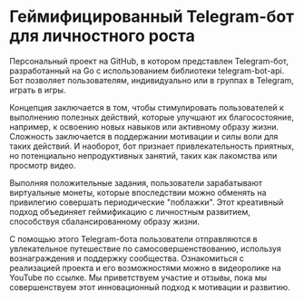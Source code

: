 # Геймифицированный Telegram-бот для личностного роста

Персональный проект на GitHub, в котором представлен Telegram-бот, разработанный на Go с использованием библиотеки telegram-bot-api. Бот позволяет пользователям, индивидуально или в группах в Telegram, играть в игры.

Концепция заключается в том, чтобы стимулировать пользователей к выполнению полезных действий, которые улучшают их благосостояние, например, к освоению новых навыков или активному образу жизни. Сложность заключается в поддержании мотивации и силы воли для таких действий. И наоборот, бот признает привлекательность приятных, но потенциально непродуктивных занятий, таких как лакомства или просмотр видео.

Выполняя положительные задания, пользователи зарабатывают виртуальные монеты, которые впоследствии можно обменять на привилегию совершать периодические "поблажки". Этот креативный подход объединяет геймификацию с личностным развитием, способствуя сбалансированному образу жизни.

С помощью этого Telegram-бота пользователи отправляются в увлекательное путешествие по самосовершенствованию, используя вознаграждения и поддержку сообщества. Ознакомиться с реализацией проекта и его возможностями можно в видеоролике на YouTube по ссылке. Мы приветствуем участие и отзывы, пока мы совершенствуем этот инновационный подход к мотивации и развитию.
